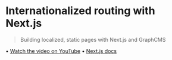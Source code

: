 # Internationalized routing with Next.js

> Building localized, static pages with Next.js and GraphCMS

• [Watch the video on YouTube](https://youtu.be/BnVug4Ws8Fw) • [Next.js docs](https://nextjs.org/docs/advanced-features/i18n-routing)
